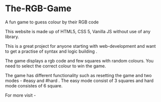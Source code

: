 # The-RGB-Game
A fun game to guess colour by their RGB code


This website is made up of HTML5, CSS 5, Vanilla JS without use of any library. 

This is a great project for anyone starting with web-development and want to get a practise of syntax and logic building .

The game displays a rgb code and few squares with random colours. You need to select the correct colour to win the game. 

The game has different functionality such as resetting the game and two modes - #easy and #hard . The easy mode consist of 3 squares and hard mode consistes of 6 square.

For more visit - 
